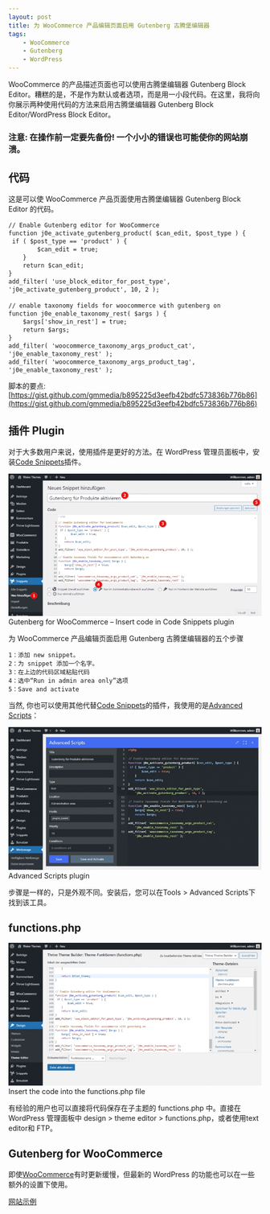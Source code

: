 ```yaml
---
layout: post
title: 为 WooCommerce 产品编辑页面启用 Gutenberg 古腾堡编辑器
tags:
    - WooCommerce
    - Gutenberg
    - WordPress
---
```

WooCommerce 的产品描述页面也可以使用古腾堡编辑器 Gutenberg Block Editor。糟糕的是，不是作为默认或者选项，而是用一小段代码。在这里，我将向你展示两种使用代码的方法来启用古腾堡编辑器 Gutenberg Block Editor/WordPress Block Editor。

### 注意: 在操作前一定要先备份! 一个小小的错误也可能使你的网站崩溃。

## 代码

这是可以使 WooCommerce 产品页面使用古腾堡编辑器 Gutenberg Block Editor 的代码。

    // Enable Gutenberg editor for WooCommerce
    function j0e_activate_gutenberg_product( $can_edit, $post_type ) {
     if ( $post_type == 'product' ) {
            $can_edit = true;
        }
        return $can_edit;
    }
    add_filter( 'use_block_editor_for_post_type', 'j0e_activate_gutenberg_product', 10, 2 );

    // enable taxonomy fields for woocommerce with gutenberg on
    function j0e_enable_taxonomy_rest( $args ) {
        $args['show_in_rest'] = true;
        return $args;
    }
    add_filter( 'woocommerce_taxonomy_args_product_cat', 'j0e_enable_taxonomy_rest' );
    add_filter( 'woocommerce_taxonomy_args_product_tag', 'j0e_enable_taxonomy_rest' );
    
脚本的要点: [https://gist.github.com/gmmedia/b895225d3eefb42bdfc573836b776b86](https://gist.github.com/gmmedia/b895225d3eefb42bdfc573836b776b86)

## 插件 Plugin

对于大多数用户来说，使用插件是更好的方法。在 WordPress 管理员面板中，安装[Code Snippets](https://de.wordpress.org/plugins/code-snippets/)插件。

![Code Snippets](https://github.com/huijingfei/huijingfei.github.io/blob/master/images/code-snippets.webp?raw=true)
Gutenberg for WooCommerce – Insert code in Code Snippets plugin

为 WooCommerce 产品编辑页面启用 Gutenberg 古腾堡编辑器的五个步骤

    1：添加 new snippet。
    2：为 snippet 添加一个名字。
    3：在上边的代码区域粘贴代码
    4：选中“Run in admin area only”选项
    5：Save and activate

当然, 你也可以使用其他代替[Code Snippets](https://de.wordpress.org/plugins/code-snippets/)的插件，我使用的是[Advanced Scripts](https://bloggerpilot.com/tipp/advancedscripts)：

![Advanced Scripts](https://github.com/huijingfei/huijingfei.github.io/blob/master/images/advanced-scripts.webp?raw=true)
Advanced Scripts plugin

步骤是一样的，只是外观不同。安装后，您可以在Tools > Advanced Scripts下找到该工具。

## functions.php


![functions.php](https://github.com/huijingfei/huijingfei.github.io/blob/master/images/functions.webp?raw=true)
Insert the code into the functions.php file

有经验的用户也可以直接将代码保存在子主题的 functions.php 中。直接在 WordPress 管理面板中 design > theme editor > functions.php，或者使用text editor和 FTP。

## Gutenberg for WooCommerce

即使[WooCommerce](https://bloggerpilot.com/en/tag/woocommerce/)有时更新缓慢，但最新的 WordPress 的功能也可以在一些额外的设置下使用。

[网站示例](https://tibetmag.com/)
